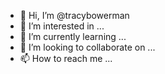 - 👋 Hi, I’m @tracybowerman
- 👀 I’m interested in ...
- 🌱 I’m currently learning ...
- 💞️ I’m looking to collaborate on ...
- 📫 How to reach me ...

<!---
tracybowerman/tracybowerman is a ✨ special ✨ repository because its `README.md` (this file) appears on your GitHub profile.
You can click the Preview link to take a look at your changes.
--->
